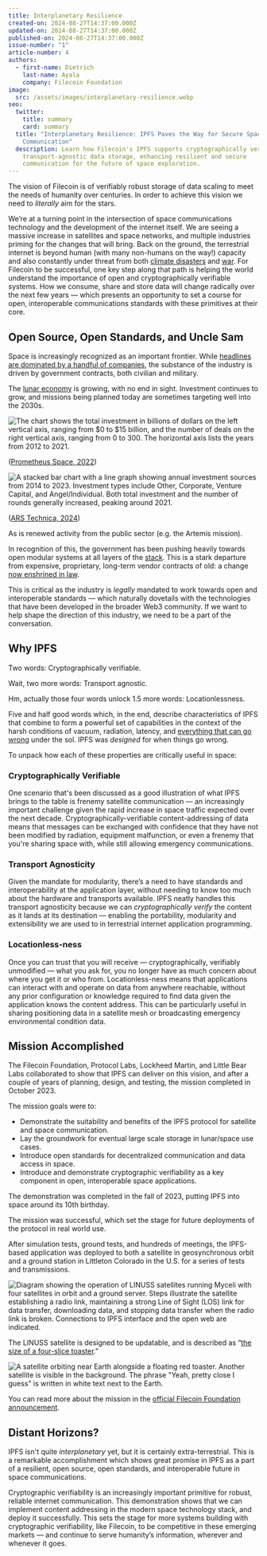 ```yaml
---
title: Interplanetary Resilience
created-on: 2024-08-27T14:37:00.000Z
updated-on: 2024-08-27T14:37:00.000Z
published-on: 2024-08-27T14:37:00.000Z
issue-number: "1"
article-number: 4
authors:
  - first-name: Dietrich
    last-name: Ayala
    company: Filecoin Foundation
image:
  src: /assets/images/interplanetary-resilience.webp
seo:
  twitter:
    title: summary
    card: summary
  title: "Interplanetary Resilience: IPFS Paves the Way for Secure Space
    Communication"
  description: Learn how Filecoin's IPFS supports cryptographically verifiable,
    transport-agnostic data storage, enhancing resilient and secure
    communication for the future of space exploration.
---
```


The vision of Filecoin is of verifiably robust storage of data scaling to meet the needs of humanity over centuries. In order to achieve this vision we need to _literally_ aim for the stars.

We’re at a turning point in the intersection of space communications technology and the development of the internet itself. We are seeing a massive increase in satellites and space networks, and multiple industries priming for the changes that will bring. Back on the ground, the terrestrial internet is beyond human (with many non-humans on the way!) capacity and also constantly under threat from both [climate disasters](https://www.scientificamerican.com/article/global-internet-connectivity-is-at-risk-from-climate-disasters/) and [war](https://www.forbes.com/sites/alexknapp/2024/03/08/undersea-internet-cables-are-vulnerable-targets-in-future-wars/). For Filecoin to be successful, one key step along that path is helping the world understand the importance of open and cryptographically verifiable systems. How we consume, share and store data will change radically over the next few years –– which presents an opportunity to set a course for open, interoperable communications standards with these primitives at their core.

## Open Source, Open Standards, and Uncle Sam

Space is increasingly recognized as an important frontier. While [headlines are dominated by a handful of companies](https://electrek.co/2024/03/08/tesla-shipping-cybertruck-tent/), the substance of the industry is driven by government contracts, both civilian and military.

The [lunar economy](https://www.nasa.gov/humans-in-space/growing-the-lunar-economy/) is growing, with no end in sight. Investment continues to grow, and missions being planned today are sometimes targeting well into the 2030s.

![The chart shows the total investment in billions of dollars on the left vertical axis, ranging from $0 to $15 billion, and the number of deals on the right vertical axis, ranging from 0 to 300. The horizontal axis lists the years from 2012 to 2021.](/assets/images/investment-start-up-space.webp "Investment in Start-Up Space Companies")

([Prometheus Space, 2022](https://prometheusspace.com/the-state-of-the-space-startup-companies-in-2022-and-the-way-forward/))

![A stacked bar chart with a line graph showing annual investment sources from 2014 to 2023. Investment types include Other, Corporate, Venture Capital, and Angel/Individual. Both total investment and the number of rounds generally increased, peaking around 2021.](/assets/images/annual-investment-source.webp "Annual Investment Source")

([ARS Technica, 2024](https://arstechnica.com/space/2024/01/taking-stock-private-investment-in-space-companies-rebounded-in-2023/))

As is renewed activity from the public sector (e.g. the Artemis mission).

In recognition of this, the government has been pushing heavily towards open modular systems at all layers of the [stack](https://arstechnica.com/space/2024/03/the-us-government-seems-serious-about-developing-a-lunar-economy/). This is a stark departure from expensive, proprietary, long-term vendor contracts of old: a change [now enshrined in law](https://uscode.house.gov/view.xhtml?req=granuleid:USC-prelim-title10-section4401&num=0&edition=prelim).

This is critical as the industry is _legally_ mandated to work towards open and interoperable standards –– which naturally dovetails with the technologies that have been developed in the broader Web3 community. If we want to help shape the direction of this industry, we need to be a part of the conversation.

## Why IPFS

Two words: Cryptographically verifiable.

Wait, two more words: Transport agnostic.

Hm, actually those four words unlock 1.5 more words: Locationlessness.

Five and half good words which, in the end, describe characteristics of IPFS that combine to form a powerful set of capabilities in the context of the harsh conditions of vacuum, radiation, latency, and [everything that can go wrong](https://www.theverge.com/2024/5/24/24163846/starlink-succumbs-to-russian-electronic-warfare) under the sol. IPFS was _designed_ for when things go wrong.

To unpack how each of these properties are critically useful in space:

### Cryptographically Verifiable

One scenario that's been discussed as a good illustration of what IPFS brings to the table is frenemy satellite communication –– an increasingly important challenge given the rapid increase in space traffic expected over the next decade. Cryptographically-verifiable content-addressing of data means that messages can be exchanged with confidence that they have not been modified by radiation, equipment malfunction, or even a frenemy that you're sharing space with, while still allowing emergency communications.

### Transport Agnosticity

Given the mandate for modularity, there’s a need to have standards and interoperability at the application layer, without needing to know too much about the hardware and transports available. IPFS neatly handles this transport agnosticity because we can _cryptographically verify_ the content as it lands at its destination –– enabling the portability, modularity and extensibility we are used to in terrestrial internet application programming.

### Locationless-ness

Once you can trust that you will receive –– cryptographically, verifiably unmodified –– what you ask for, you no longer have as much concern about where you get it or who from. Locationless-ness means that applications can interact with and operate on data from anywhere reachable, without any prior configuration or knowledge required to find data given the application knows the content address. This can be particularly useful in sharing positioning data in a satellite mesh or broadcasting emergency environmental condition data.

## Mission Accomplished

The Filecoin Foundation, Protocol Labs, Lockheed Martin, and Little Bear Labs collaborated to show that IPFS can deliver on this vision, and after a couple of years of planning, design, and testing, the mission completed in October 2023.

The mission goals were to:

- Demonstrate the suitability and benefits of the IPFS protocol for satellite and space communication.
- Lay the groundwork for eventual large scale storage in lunar/space use cases.
- Introduce open standards for decentralized communication and data access in space.
- Introduce and demonstrate cryptographic verifiability as a key component in open, interoperable space applications.

The demonstration was completed in the fall of 2023, putting IPFS into space around its 10th birthday.

The mission was successful, which set the stage for future deployments of the protocol in real world use.

After simulation tests, ground tests, and hundreds of meetings, the IPFS-based application was deployed to both a satellite in geosynchronous orbit and a ground station in Littleton Colorado in the U.S. for a series of tests and transmissions.

![Diagram showing the operation of LINUSS satellites running Myceli with four satellites in orbit and a ground server. Steps illustrate the satellite establishing a radio link, maintaining a strong Line of Sight (LOS) link for data transfer, downloading data, and stopping data transfer when the radio link is broken. Connections to IPFS interface and the open web are indicated.](/assets/images/linuss-satelite.webp "LINUSS Satellite Running Myceli")

The LINUSS satellite is designed to be updatable, and is described as “[the size of a four-slice toaster](https://news.lockheedmartin.com/linuss-small-sats-mission).”

![A satellite orbiting near Earth alongside a floating red toaster. Another satellite is visible in the background. The phrase "Yeah, pretty close I guess" is written in white text next to the Earth.](/assets/images/space.webp "Satellite Near Earth with Toaste")

You can read more about the mission in the [official Filecoin Foundation announcement](https://www.fil.org/blog/filecoin-foundation-successfully-deploys-interplanetary-file-system-ipfs-in-space).

## Distant Horizons?

IPFS isn't quite _interplanetary_ yet, but it is certainly extra-terrestrial. This is a remarkable accomplishment which shows great promise in IPFS as a part of a resilient, open source, open standards, and interoperable future in space communications.

Cryptographic verifiability is an increasingly important primitive for robust, reliable internet communication. This demonstration shows that we can implement content addressing in the modern space technology stack, and deploy it successfully. This sets the stage for more systems building with cryptographic verifiability, like Filecoin, to be competitive in these emerging markets –– and continue to serve humanity’s information, wherever and whenever it goes.
